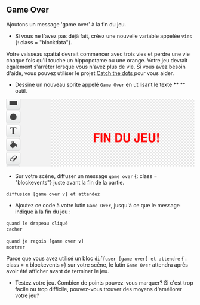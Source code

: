 ## Game Over

Ajoutons un message 'game over' à la fin du jeu.

+ Si vous ne l'avez pas déjà fait, créez une nouvelle variable appelée ` vies ` {: class = "blockdata"}.

Votre vaisseau spatial devrait commencer avec trois vies et perdre une vie chaque fois qu'il touche un hippopotame ou une orange. Votre jeu devrait également s'arrêter lorsque vous n'avez plus de vie. Si vous avez besoin d'aide, vous pouvez utiliser le projet [ Catch the dots ](https://codeclubprojects.org/en-GB/scratch/catch-the-dots/) pour vous aider.

+ Dessine un nouveau sprite appelé ` Game Over ` en utilisant le texte ** ** outil.

![capture d'écran](images/invaders-game-over.png)

+ Sur votre scène, diffuser un message ` game over ` {: class = "blockevents"} juste avant la fin de la partie.

```blocks
diffusion [game over v] et attendez
```

+ Ajoutez ce code à votre lutin `Game Over`, jusqu'à ce que le message indique à la fin du jeu :

```blocks
quand le drapeau cliqué
cacher

quand je reçois [game over v]
montrer
```

Parce que vous avez utilisé un bloc `diffuser [game over] et attendre` { : class = « blockevents »} sur votre scène, le lutin `Game Over` attendra après avoir été afficher avant de terminer le jeu.

+ Testez votre jeu. Combien de points pouvez-vous marquer? Si c'est trop facile ou trop difficile, pouvez-vous trouver des moyens d'améliorer votre jeu?